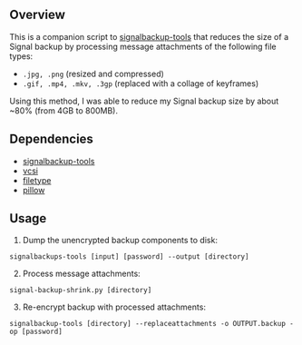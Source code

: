 ## Overview

This is a companion script to [signalbackup-tools](https://github.com/bepaald/signalbackup-tools) that reduces the size of a Signal backup by processing message attachments of the following file types:

+ `.jpg, .png` (resized and compressed)
+ `.gif, .mp4, .mkv, .3gp` (replaced with a collage of keyframes)

Using this method, I was able to reduce my Signal backup size by about ~80% (from 4GB to 800MB).

## Dependencies

+ [signalbackup-tools](https://github.com/bepaald/signalbackup-tools)
+ [vcsi](https://github.com/amietn/vcsi)
+ [filetype](https://pypi.org/project/filetype)
+ [pillow](https://pypi.org/project/Pillow)

## Usage

1. Dump the unencrypted backup components to disk:

`signalbackups-tools [input] [password] --output [directory]`

2. Process message attachments:

`signal-backup-shrink.py [directory]`

3. Re-encrypt backup with processed attachments:

`signalbackup-tools [directory] --replaceattachments -o OUTPUT.backup -op [password]`
